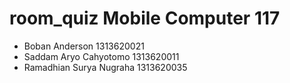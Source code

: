 # room_quiz Mobile Computer 117
* Boban Anderson 1313620021
* Saddam Aryo Cahyotomo 1313620011
* Ramadhian Surya Nugraha 1313620035
